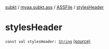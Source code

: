 [subkt](../../index.md) / [myaa.subkt.ass](../index.md) / [ASSFile](index.md) / [stylesHeader](./styles-header.md)

# stylesHeader

`const val stylesHeader: `[`String`](https://kotlinlang.org/api/latest/jvm/stdlib/kotlin/-string/index.html) [(source)](https://github.com/Myaamori/SubKt/blob/0.1.13/src/main/kotlin/myaa/subkt/ass/parser.kt#L91)